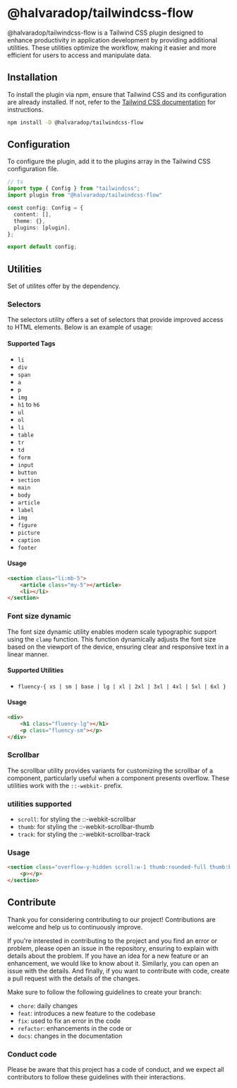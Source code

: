 # @halvaradop/tailwindcss-flow

@halvaradop/tailwindcss-flow is a Tailwind CSS plugin designed to enhance productivity in application development by providing additional utilities. These utilities optimize the workflow, making it easier and more efficient for users to access and manipulate data.

## Installation

To install the plugin via npm, ensure that Tailwind CSS and its configuration are already installed. If not, refer to the [Tailwind CSS documentation](https://tailwindcss.com/docs/installation) for instructions.

```bash
npm install -D @halvaradop/tailwindcss-flow
```

## Configuration
To configure the plugin, add it to the plugins array in the Tailwind CSS configuration file.

```ts
// ts
import type { Config } from "tailwindcss";
import plugin from "@halvaradop/tailwindcss-flow"

const config: Config = {
  content: [],
  theme: {},
  plugins: [plugin],
};

export default config;
```

## Utilities
Set of utilites offer by the dependency.


### Selectors
The selectors utility offers a set of selectors that provide improved access to HTML elements. Below is an example of usage:


#### Supported Tags
- `li`
- `div`
- `span`
- `a`
- `p`
- `img`
- `h1` to `h6`
- `ul`
- `ol`
- `li`
- `table`
- `tr`
- `td`
- `form`
- `input`
- `button`
- `section`
- `main`
- `body`
- `article`
- `label`
- `img`
- `figure`
- `picture`
- `caption`
- `footer`


#### Usage
```html
<section class="li:mb-5">
    <article class="my-5"></article>
    <li></li>
</section>
```

### Font size dynamic
The font size dynamic utility enables modern scale typographic support using the `clamp` function. This function dynamically adjusts the font size based on the viewport of the device, ensuring clear and responsive text in a linear manner.


#### Supported Utilities
- `fluency-{ xs | sm | base | lg | xl | 2xl | 3xl | 4xl | 5xl | 6xl }`


#### Usage
```html
<div>
    <h1 class="fluency-lg"></h1>
    <p class="fluency-sm"></p>
</div>
```

### Scrollbar
The scrollbar utility provides variants for customizing the scrollbar of a component, particularly useful when a component presents overflow. These utilities work with the `::-webkit-` prefix.


### utilities supported
- `scroll`: for styling the ::-webkit-scrollbar
- `thumb`: for styling the ::-webkit-scrollbar-thumb
- `track`: for styling the ::-webkit-scrollbar-track

### Usage
```html
<section class="overflow-y-hidden scroll:w-1 thumb:rounded-full thumb:bg-slate-400 track:my-1">
    <p></p>
</section>
```

## Contribute
Thank you for considering contributing to our project! Contributions are welcome and help us to continuously improve.

If you're interested in contributing to the project and you find an error or problem, please open an issue in the repository, ensuring to explain with details about the problem. If you have an idea for a new feature or an enhancement, we would like to know about it. Similarly, you can open an issue with the details. And finally, if you want to contribute with code, create a pull request with the details of the changes.

Make sure to follow the following guidelines to create your branch:

- `chore`: daily changes
- `feat`: introduces a new feature to the codebase
- `fix`: used to fix an error in the code
- `refactor`: enhancements in the code or
- `docs`: changes in the documentation

### Conduct code
Please be aware that this project has a code of conduct, and we expect all contributors to follow these guidelines with their interactions.